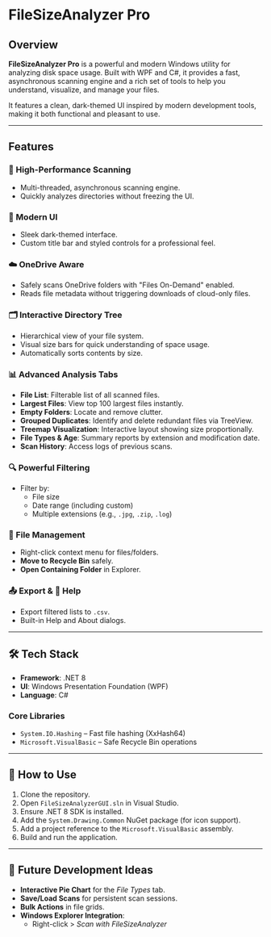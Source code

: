 ﻿# FileSizeAnalyzer Pro

## Overview

**FileSizeAnalyzer Pro** is a powerful and modern Windows utility for analyzing disk space usage. Built with WPF and C#, it provides a fast, asynchronous scanning engine and a rich set of tools to help you understand, visualize, and manage your files.

It features a clean, dark-themed UI inspired by modern development tools, making it both functional and pleasant to use.

---

## Features

### 🚀 High-Performance Scanning
- Multi-threaded, asynchronous scanning engine.
- Quickly analyzes directories without freezing the UI.

### 🎨 Modern UI
- Sleek dark-themed interface.
- Custom title bar and styled controls for a professional feel.

### ☁️ OneDrive Aware
- Safely scans OneDrive folders with "Files On-Demand" enabled.
- Reads file metadata without triggering downloads of cloud-only files.

### 🗂 Interactive Directory Tree
- Hierarchical view of your file system.
- Visual size bars for quick understanding of space usage.
- Automatically sorts contents by size.

### 📊 Advanced Analysis Tabs
- **File List**: Filterable list of all scanned files.
- **Largest Files**: View top 100 largest files instantly.
- **Empty Folders**: Locate and remove clutter.
- **Grouped Duplicates**: Identify and delete redundant files via TreeView.
- **Treemap Visualization**: Interactive layout showing size proportionally.
- **File Types & Age**: Summary reports by extension and modification date.
- **Scan History**: Access logs of previous scans.

### 🔍 Powerful Filtering
- Filter by:
  - File size
  - Date range (including custom)
  - Multiple extensions (e.g., `.jpg`, `.zip`, `.log`)

### 🧰 File Management
- Right-click context menu for files/folders.
- **Move to Recycle Bin** safely.
- **Open Containing Folder** in Explorer.

### 📤 Export & 📘 Help
- Export filtered lists to `.csv`.
- Built-in Help and About dialogs.

---

## 🛠 Tech Stack

- **Framework**: .NET 8  
- **UI**: Windows Presentation Foundation (WPF)  
- **Language**: C#

### Core Libraries

- `System.IO.Hashing` – Fast file hashing (XxHash64)
- `Microsoft.VisualBasic` – Safe Recycle Bin operations

---

## 🚀 How to Use

1. Clone the repository.
2. Open `FileSizeAnalyzerGUI.sln` in Visual Studio.
3. Ensure .NET 8 SDK is installed.
4. Add the `System.Drawing.Common` NuGet package (for icon support).
5. Add a project reference to the `Microsoft.VisualBasic` assembly.
6. Build and run the application.

---

## 🔮 Future Development Ideas

- **Interactive Pie Chart** for the *File Types* tab.
- **Save/Load Scans** for persistent scan sessions.
- **Bulk Actions** in file grids.
- **Windows Explorer Integration**:
  - Right-click > *Scan with FileSizeAnalyzer*
